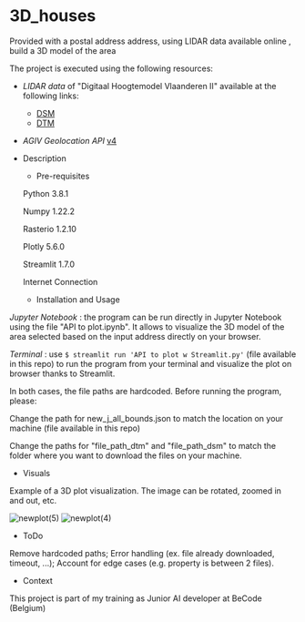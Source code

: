 # 3D_houses
Provided with a postal address address, using LIDAR data available online , build a 3D model of the area

The project is executed using the following resources:
- *LIDAR data* of "Digitaal Hoogtemodel Vlaanderen II" available at the following links:
    - [DSM](https://www.geopunt.be/download?container=dhm-vlaanderen-ii-dsm-raster-1m&title=Digitaal%20Hoogtemodel%20Vlaanderen%20II,%20DSM,%20raster,%201m)
    - [DTM](https://www.geopunt.be/download?container=dhm-vlaanderen-ii-dtm-raster-1m&title=Digitaal%20Hoogtemodel%20Vlaanderen%20II,%20DTM,%20raster,%201m)
- *AGIV Geolocation API* [v4](http://loc.geopunt.be/)

- Description
   - Pre-requisites
      
   Python            3.8.1
   
   Numpy             1.22.2
   
   Rasterio          1.2.10
   
   Plotly            5.6.0
   
   Streamlit         1.7.0
   
   Internet Connection
      
     
   - Installation and Usage
 
*Jupyter Notebook* : the program can be run directly in Jupyter Notebook using the file "API to plot.ipynb". It allows to visualize the 3D model of the area selected based on the input address directly on your browser.
  
*Terminal* : use `$ streamlit run 'API to plot w Streamlit.py'` (file available in this repo) to run the program from your terminal and visualize the plot on browser thanks to Streamlit.

In both cases, the file paths are hardcoded. Before running the program, please:

Change the path for new_j_all_bounds.json to match the location on your machine (file available in this repo)

Change the paths for "file_path_dtm" and "file_path_dsm" to match the folder where you want to download the files on your machine.

   
   - Visuals

Example of a 3D plot visualization. The image can be rotated, zoomed in and out, etc.

![newplot(5)](https://user-images.githubusercontent.com/90340959/157256017-407efde0-a8d3-448d-b8af-4b2fc3e96562.png)
![newplot(4)](https://user-images.githubusercontent.com/90340959/157256020-1b6f49fd-b234-4b2e-840e-dcc9cce77ed1.png)


   - ToDo
 
 Remove hardcoded paths;
 Error handling (ex. file already downloaded, timeout, ...);
 Account for edge cases (e.g. property is between 2 files).
 
 
   - Context

This project is part of my training as Junior AI developer at BeCode (Belgium)


